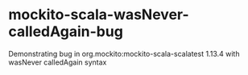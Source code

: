 # mockito-scala-wasNever-calledAgain-bug
Demonstrating bug in org.mockito:mockito-scala-scalatest 1.13.4 with wasNever calledAgain syntax
